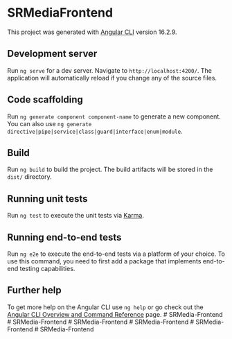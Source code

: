 # SRMediaFrontend

This project was generated with [Angular CLI](https://github.com/angular/angular-cli) version 16.2.9.

## Development server

Run `ng serve` for a dev server. Navigate to `http://localhost:4200/`. The application will automatically reload if you change any of the source files.

## Code scaffolding

Run `ng generate component component-name` to generate a new component. You can also use `ng generate directive|pipe|service|class|guard|interface|enum|module`.

## Build

Run `ng build` to build the project. The build artifacts will be stored in the `dist/` directory.

## Running unit tests

Run `ng test` to execute the unit tests via [Karma](https://karma-runner.github.io).

## Running end-to-end tests

Run `ng e2e` to execute the end-to-end tests via a platform of your choice. To use this command, you need to first add a package that implements end-to-end testing capabilities.

## Further help

To get more help on the Angular CLI use `ng help` or go check out the [Angular CLI Overview and Command Reference](https://angular.io/cli) page.
#   S R M e d i a - F r o n t e n d  
 #   S R M e d i a - F r o n t e n d  
 #   S R M e d i a - F r o n t e n d  
 #   S R M e d i a - F r o n t e n d  
 #   S R M e d i a - F r o n t e n d  
 #   S R M e d i a - F r o n t e n d  
 